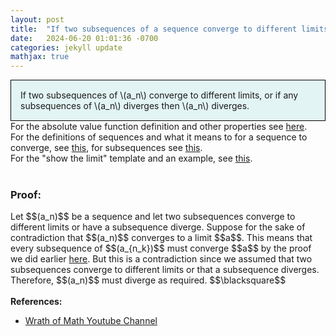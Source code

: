 ```yaml
---
layout: post
title:  "If two subsequences of a sequence converge to different limits or if a subsequence diverge then the sequence diverges"
date:   2024-06-20 01:01:36 -0700
categories: jekyll update
mathjax: true
---
```

<div style="background-color: #E3F4F4; padding: 15px 15px 15px 15px; border:1px solid black;">
  If two subsequences of \(a_n\) converge to different limits, or if any subsequences of \(a_n\) diverges then \(a_n\) diverges.
</div>
<!------------------------------------------------------------------------------------>
For the absolute value function definition and other properties see <a href="https://strncat.github.io/jekyll/update/2024/05/26/analysis-absolute-value-properties.html">here</a>.
<br>
For the definitions of sequences and what it means to for a sequence to converge, see <a href="https://strncat.github.io/jekyll/update/2024/05/21/analysis-seq-definitions.html">this</a>, for subsequences see <a href="https://strncat.github.io/jekyll/update/2024/02/10/analysis-seq-subsequences.html">this</a>.
<br>
For the "show the limit" template and an example, see <a href="https://strncat.github.io/jekyll/update/2024/05/12/analysis-seq-limit-template.html">this</a>.
<br> 
<br>
<!------------------------------------------------------------------------------------>
<h3>Proof:</h3>
Let $$(a_n)$$ be a sequence and let two subsequences converge to different limits or have a subsequence diverge. Suppose for the sake of contradiction that $$(a_n)$$ converges to a limit $$a$$. This means that every subsequence of $$(a_{n_k})$$ must converge $$a$$ by the proof we did earlier <a href="https://strncat.github.io/jekyll/update/2024/06/19/analysis-seq-subseq-convergence.html">here</a>. But this is a contradiction since we assumed that two subsequences converge to different limits or that a subsequence diverges. Therefore, $$(a_n)$$ must diverge as required. $$\blacksquare$$
<br>
<br>
<!------------------------------------------------------------------------------------>
<b>References:</b>
<ul>
<li><a href="https://www.youtube.com/watch?v=VrhtTJrN_eI&list=PLztBpqftvzxWo4HxUYV58ENhxHV32Wxli&index=45">Wrath of Math Youtube Channel</a></li>
</ul>